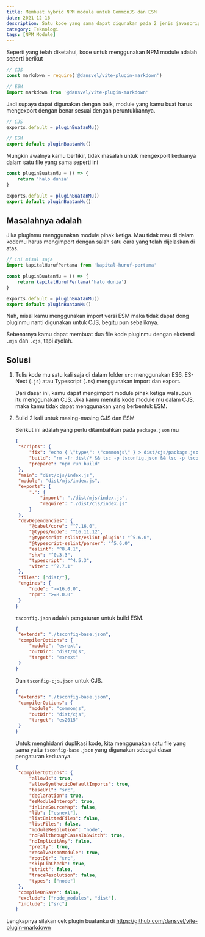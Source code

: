 ```yaml
---
title: Membuat hybrid NPM module untuk CommonJS dan ESM
date: 2021-12-16
description: Satu kode yang sama dapat digunakan pada 2 jenis javascript yang berbeda
category: Teknologi
tags: [NPM Module]
---
```


Seperti yang telah diketahui, kode untuk menggunakan NPM module adalah seperti berikut

```js
// CJS
const markdown = require('@dansvel/vite-plugin-markdown')

// ESM
import markdown from '@dansvel/vite-plugin-markdown'
```

Jadi supaya dapat digunakan dengan baik, module yang kamu buat harus mengexport dengan benar sesuai dengan
peruntukkannya.

```js
// CJS
exports.default = pluginBuatanMu()

// ESM
export default pluginBuatanMu()
```

Mungkin awalnya kamu berfikir, tidak masalah untuk mengexport keduanya dalam satu file yang sama seperti ini

```js
const pluginBuatanMu = () => {
	return 'halo dunia'
}

exports.default = pluginBuatanMu()
export default pluginBuatanMu()
```

## Masalahnya adalah

Jika pluginmu menggunakan module pihak ketiga. Mau tidak mau di dalam kodemu harus mengimport dengan salah satu cara
yang telah dijelaskan di atas.

```js
// ini misal saja
import kapitalHurufPertama from 'kapital-huruf-pertama'

const pluginBuatanMu = () => {
	return kapitalHurufPertama('halo dunia')
}

exports.default = pluginBuatanMu()
export default pluginBuatanMu()
```

Nah, misal kamu menggunakan import versi ESM maka tidak dapat dong pluginmu nanti digunakan untuk CJS, begitu pun
sebaliknya.

Sebenarnya kamu dapat membuat dua file kode pluginmu dengan ekstensi `.mjs` dan `.cjs`, tapi ayolah.

## Solusi

1. Tulis kode mu satu kali saja di dalam folder `src` menggunakan ES6, ES-Next (`.js`) atau Typescript (`.ts`) menggunakan import dan export.

   Dari dasar ini, kamu dapat mengimport module pihak ketiga walaupun itu menggunakan CJS. Jika kamu menulis kode module mu dalam CJS, maka kamu tidak dapat menggunakan yang berbentuk ESM.

2. Build 2 kali untuk masing-masing CJS dan ESM

   Berikut ini adalah yang perlu ditambahkan pada `package.json` mu

   ```json
   {
   	"scripts": {
   		"fix": "echo { \"type\": \"commonjs\" } > dist/cjs/package.json && echo { \"type\": \"module\" } > dist/mjs/package.json",
   		"build": "rm -fr dist/* && tsc -p tsconfig.json && tsc -p tsconfig-cjs.json && npm run fix",
   		"prepare": "npm run build"
   	},
   	"main": "dist/cjs/index.js",
   	"module": "dist/mjs/index.js",
   	"exports": {
   		".": {
   			"import": "./dist/mjs/index.js",
   			"require": "./dist/cjs/index.js"
   		}
   	},
   	"devDependencies": {
   		"@babel/core": "^7.16.0",
   		"@types/node": "^16.11.12",
   		"@typescript-eslint/eslint-plugin": "^5.6.0",
   		"@typescript-eslint/parser": "^5.6.0",
   		"eslint": "^8.4.1",
   		"shx": "^0.3.3",
   		"typescript": "^4.5.3",
   		"vite": "^2.7.1"
   	},
   	"files": ["dist/"],
   	"engines": {
   		"node": ">=16.0.0",
   		"npm": ">=8.0.0"
   	}
   }
   ```

   `tsconfig.json` adalah pengaturan untuk build ESM.

   ```json
   {
   	"extends": "./tsconfig-base.json",
   	"compilerOptions": {
   		"module": "esnext",
   		"outDir": "dist/mjs",
   		"target": "esnext"
   	}
   }
   ```

   Dan `tsconfig-cjs.json` untuk CJS.

   ```json
   {
   	"extends": "./tsconfig-base.json",
   	"compilerOptions": {
   		"module": "commonjs",
   		"outDir": "dist/cjs",
   		"target": "es2015"
   	}
   }
   ```

   Untuk menghidanri duplikasi kode, kita menggunakan satu file yang sama yaitu `tsconfig-base.json` yang digunakan sebagai dasar pengaturan keduanya.

   ```json
   {
   	"compilerOptions": {
   		"allowJs": true,
   		"allowSyntheticDefaultImports": true,
   		"baseUrl": "src",
   		"declaration": true,
   		"esModuleInterop": true,
   		"inlineSourceMap": false,
   		"lib": ["esnext"],
   		"listEmittedFiles": false,
   		"listFiles": false,
   		"moduleResolution": "node",
   		"noFallthroughCasesInSwitch": true,
   		"noImplicitAny": false,
   		"pretty": true,
   		"resolveJsonModule": true,
   		"rootDir": "src",
   		"skipLibCheck": true,
   		"strict": false,
   		"traceResolution": false,
   		"types": ["node"]
   	},
   	"compileOnSave": false,
   	"exclude": ["node_modules", "dist"],
   	"include": ["src"]
   }
   ```

Lengkapnya silakan cek plugin buatanku di https://github.com/dansvel/vite-plugin-markdown
